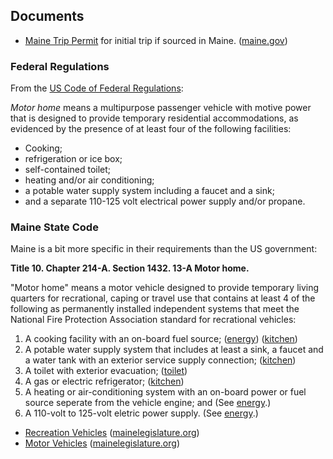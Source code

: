 ## Documents

* [Maine Trip Permit](72_Hour_Trip_Permit_Application.pdf)
  for initial trip if sourced in Maine. ([maine.gov](https://www.maine.gov/sos/bmv/forms/72%20Hour%20Trip%20Permit%20Application.pdf))

### Federal Regulations

From the [US Code of Federal Regulations](https://www.ecfr.gov/cgi-bin/text-idx?node=se49.6.571_13):

*Motor home* means a multipurpose passenger vehicle with motive power that is designed to provide temporary residential accommodations,
as evidenced by the presence of at least four of the following facilities:
* Cooking;
* refrigeration or ice box;
* self-contained toilet;
* heating and/or air conditioning;
* a potable water supply system including a faucet and a sink;
* and a separate 110-125 volt electrical power supply and/or propane.

### Maine State Code

Maine is a bit more specific in their requirements than the US government:

**Title 10. Chapter 214-A. Section 1432. 13-A Motor home.**

"Motor home" means a motor vehicle designed to provide temporary living quarters for recrational, caping or travel use that contains at least 4 of the following as permanently installed independent systems that meet the National Fire Protection Association standard for recrational vehicles:

1. A cooking facility with an on-board fuel source;
   ([energy](../energy#cooking-heat))
   ([kitchen](../kitchen#burners))
2. A potable water supply system that includes at least a sink, a faucet and a water tank with an exterior service supply connection;
   ([kitchen](../kitchen#sink))
3. A toilet with exterior evacuation;
   ([toilet](../garbage#toilet))
4. A gas or electric refrigerator;
   ([kitchen](../kitchen#refrigeration))
5. A heating or air-conditioning system with an on-board power or fuel source seperate from the vehicle engine; and
   (See [energy](../energy#space-heat).)
6. A 110-volt to 125-volt eletric power supply.
   (See [energy](../energy#120240-vac).)


* [Recreation Vehicles](title10ch214-A.pdf) ([mainelegislature.org](https://www.mainelegislature.org/legis/statutes/10/title10ch214-Asec0.html))
* [Motor Vehicles](title29-A.pdf) ([mainelegislature.org](https://www.mainelegislature.org/legis/statutes/29-A/title29-Ach0sec0.html))

